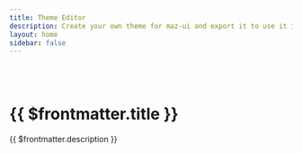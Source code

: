 ```yaml
---
title: Theme Editor
description: Create your own theme for maz-ui and export it to use it in your project
layout: home
sidebar: false
---
```


<br />
<br />

# {{ $frontmatter.title }}

{{ $frontmatter.description }}

<br />

<ThemeEditorPage />

<script setup lang="ts">
  import ThemeEditorPage from '../components/ThemeEditorPage.vue'
</script>
